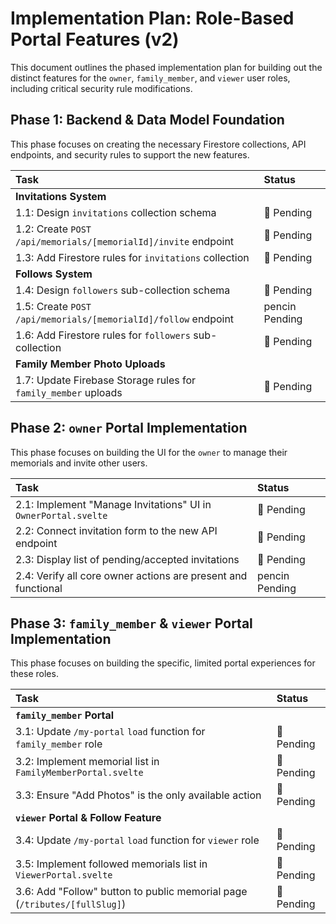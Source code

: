 # Implementation Plan: Role-Based Portal Features (v2)

This document outlines the phased implementation plan for building out the distinct features for the `owner`, `family_member`, and `viewer` user roles, including critical security rule modifications.

## Phase 1: Backend & Data Model Foundation

This phase focuses on creating the necessary Firestore collections, API endpoints, and security rules to support the new features.

| Task | Status |
| :--- | :--- |
| **Invitations System** | |
| 1.1: Design `invitations` collection schema | 🔲 Pending |
| 1.2: Create `POST /api/memorials/[memorialId]/invite` endpoint | 🔲 Pending |
| 1.3: Add Firestore rules for `invitations` collection | 🔲 Pending |
| **Follows System** | |
| 1.4: Design `followers` sub-collection schema | 🔲 Pending |
| 1.5: Create `POST /api/memorials/[memorialId]/follow` endpoint |  pencin Pending |
| 1.6: Add Firestore rules for `followers` sub-collection | 🔲 Pending |
| **Family Member Photo Uploads** | |
| 1.7: Update Firebase Storage rules for `family_member` uploads | 🔲 Pending |

## Phase 2: `owner` Portal Implementation

This phase focuses on building the UI for the `owner` to manage their memorials and invite other users.

| Task | Status |
| :--- | :--- |
| 2.1: Implement "Manage Invitations" UI in `OwnerPortal.svelte` | 🔲 Pending |
| 2.2: Connect invitation form to the new API endpoint | 🔲 Pending |
| 2.3: Display list of pending/accepted invitations | 🔲 Pending |
| 2.4: Verify all core owner actions are present and functional |  pencin Pending |

## Phase 3: `family_member` & `viewer` Portal Implementation

This phase focuses on building the specific, limited portal experiences for these roles.

| Task | Status |
| :--- | :--- |
| **`family_member` Portal** | |
| 3.1: Update `/my-portal` `load` function for `family_member` role | 🔲 Pending |
| 3.2: Implement memorial list in `FamilyMemberPortal.svelte` | 🔲 Pending |
| 3.3: Ensure "Add Photos" is the only available action | 🔲 Pending |
| **`viewer` Portal & Follow Feature** | |
| 3.4: Update `/my-portal` `load` function for `viewer` role | 🔲 Pending |
| 3.5: Implement followed memorials list in `ViewerPortal.svelte` | 🔲 Pending |
| 3.6: Add "Follow" button to public memorial page (`/tributes/[fullSlug]`) | 🔲 Pending |
